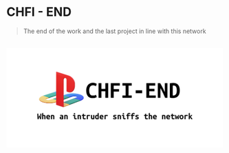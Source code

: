 # CHFI - END
> The end of the work and the last project in line with this network

<br>
<img src="https://github.com/RustCompiler/CHFI-END/blob/main/temps/intro.png" style="border-radius: 30pxpx;">
